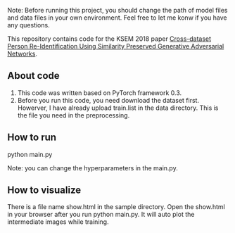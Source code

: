 Note: Before running this project, you should change the path of model files and data files in your own environment. Feel free to let me konw if you have any questions.

This repository contains code for the KSEM 2018 paper [
Cross-dataset Person Re-Identification Using Similarity Preserved Generative Adversarial Networks](https://arxiv.org/abs/1806.04533).

## About code
1. This code was written based on PyTorch framework 0.3.
2. Before you run this code, you need download the dataset first. Howerver, I have already upload train.list in the data directory. This is the file you need in the preprocessing.

## How to run

python main.py

Note: you can change the hyperparameters in the main.py.

## How to visualize

There is a file name show.html in the sample directory. Open the show.html in your browser after you run python main.py. It will auto plot the intermediate images while training.




